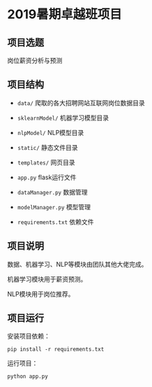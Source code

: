 # 2019暑期卓越班项目

## 项目选题

岗位薪资分析与预测

## 项目结构

- `data/` 爬取的各大招聘网站互联网岗位数据目录

- `sklearnModel/` 机器学习模型目录

- `nlpModel/` NLP模型目录

- `static/` 静态文件目录

- `templates/` 网页目录

- `app.py` flask运行文件

- `dataManager.py` 数据管理

- `modelManager.py` 模型管理

- `requirements.txt` 依赖文件

## 项目说明

数据、机器学习、NLP等模块由团队其他大佬完成。

机器学习模块用于薪资预测。

NLP模块用于岗位推荐。

## 项目运行

安装项目依赖：

```
pip install -r requirements.txt
```

运行项目：

```
python app.py
```
